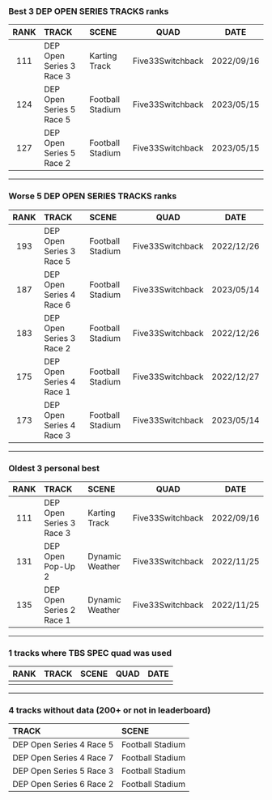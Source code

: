 ### Best 3 DEP OPEN SERIES TRACKS ranks
|RANK|TRACK|SCENE|QUAD|DATE|
|:---:|:---|:---|:---:|:---:|
|111|DEP Open Series 3 Race 3|Karting Track|Five33Switchback|2022/09/16|
|124|DEP Open Series 5 Race 5|Football Stadium|Five33Switchback|2023/05/15|
|127|DEP Open Series 5 Race 2|Football Stadium|Five33Switchback|2023/05/15|
---
### Worse 5 DEP OPEN SERIES TRACKS ranks
|RANK|TRACK|SCENE|QUAD|DATE|
|:---:|:---|:---|:---:|:---:|
|193|DEP Open Series 3 Race 5|Football Stadium|Five33Switchback|2022/12/26|
|187|DEP Open Series 4 Race 6|Football Stadium|Five33Switchback|2023/05/14|
|183|DEP Open Series 3 Race 2|Football Stadium|Five33Switchback|2022/12/26|
|175|DEP Open Series 4 Race 1|Football Stadium|Five33Switchback|2022/12/27|
|173|DEP Open Series 4 Race 3|Football Stadium|Five33Switchback|2023/05/14|
---
### Oldest 3 personal best
|RANK|TRACK|SCENE|QUAD|DATE|
|:---:|:---|:---|:---:|:---:|
|111|DEP Open Series 3 Race 3|Karting Track|Five33Switchback|2022/09/16|
|131|DEP Open Pop-Up 2|Dynamic Weather|Five33Switchback|2022/11/25|
|135|DEP Open Series 2 Race 1|Dynamic Weather|Five33Switchback|2022/11/25|
---
### 1 tracks where TBS SPEC quad was used
|RANK|TRACK|SCENE|QUAD|DATE|
|:---:|:---|:---|:---:|:---:|
||||||
---
### 4 tracks without data (200+ or not in leaderboard)
|TRACK|SCENE|
|:---|:---|
|DEP Open Series 4 Race 5|Football Stadium|
|DEP Open Series 4 Race 7|Football Stadium|
|DEP Open Series 5 Race 3|Football Stadium|
|DEP Open Series 6 Race 2|Football Stadium|
